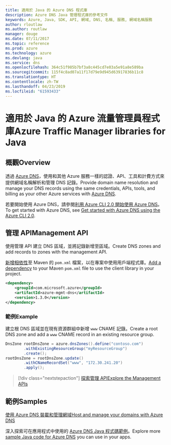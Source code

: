 ```yaml
---
title: 適用於 Java 的 Azure DNS 程式庫
description: Azure DNS Java 管理程式庫的參考文件
keywords: Azure, Java, SDK, API, 網域, DNS, 名稱, 服務, 網域名稱服務
author: rloutlaw
ms.author: routlaw
manager: douge
ms.date: 07/11/2017
ms.topic: reference
ms.prod: azure
ms.technology: azure
ms.devlang: java
ms.service: dns
ms.openlocfilehash: 364c51f985b7bf3a8c445cd7e03a5e91a8e589ba
ms.sourcegitcommit: 115f4c8ad07a11f17d79e9d945d63917836b11c8
ms.translationtype: HT
ms.contentlocale: zh-TW
ms.lasthandoff: 04/23/2019
ms.locfileid: "61593433"
---
```

# <a name="azure-traffic-manager-libraries-for-java"></a><span data-ttu-id="a9e68-104">適用於 Java 的 Azure 流量管理員程式庫</span><span class="sxs-lookup"><span data-stu-id="a9e68-104">Azure Traffic Manager libraries for Java</span></span>

## <a name="overview"></a><span data-ttu-id="a9e68-105">概觀</span><span class="sxs-lookup"><span data-stu-id="a9e68-105">Overview</span></span>

<span data-ttu-id="a9e68-106">透過 [Azure DNS](/azure/dns/dns-overview)，使用和其他 Azure 服務一樣的認證、API、工具和計費方式來提供網域名稱解析和管理 DNS 記錄。</span><span class="sxs-lookup"><span data-stu-id="a9e68-106">Provide domain name resolution and manage your DNS records using the same credentials, APIs, tools, and billing as your other Azure services with [Azure DNS](/azure/dns/dns-overview).</span></span>

<span data-ttu-id="a9e68-107">若要開始使用 Azure DNS，請參閱[利用 Azure CLI 2.0 開始使用 Azure DNS](/azure/dns/dns-getstarted-cli)。</span><span class="sxs-lookup"><span data-stu-id="a9e68-107">To get started with Azure DNS, see [Get started with Azure DNS using the Azure CLI 2.0](/azure/dns/dns-getstarted-cli).</span></span>

## <a name="management-api"></a><span data-ttu-id="a9e68-108">管理 API</span><span class="sxs-lookup"><span data-stu-id="a9e68-108">Management API</span></span>

<span data-ttu-id="a9e68-109">使用管理 API 建立 DNS 區域，並將記錄新增至區域。</span><span class="sxs-lookup"><span data-stu-id="a9e68-109">Create DNS zones and add records to zones with the management API.</span></span>

<span data-ttu-id="a9e68-110">[新增相依性](https://maven.apache.org/guides/getting-started/index.html#How_do_I_use_external_dependencies)至 Maven 的 `pom.xml` 檔案，以在專案中使用用戶端程式庫。</span><span class="sxs-lookup"><span data-stu-id="a9e68-110">[Add a dependency](https://maven.apache.org/guides/getting-started/index.html#How_do_I_use_external_dependencies) to your Maven `pom.xml` file to use the client library in your project.</span></span>

```XML
<dependency>
    <groupId>com.microsoft.azure</groupId>
    <artifactId>azure-mgmt-dns</artifactId>
    <version>1.3.0</version>
</dependency>
```   

### <a name="example"></a><span data-ttu-id="a9e68-111">範例</span><span class="sxs-lookup"><span data-stu-id="a9e68-111">Example</span></span>

<span data-ttu-id="a9e68-112">建立根 DNS 區域並在現有資源群組中新增 `www` CNAME 記錄。</span><span class="sxs-lookup"><span data-stu-id="a9e68-112">Create a root DNS zone and add a `www` CNAME record in an existing resource group.</span></span>

```java
DnsZone rootDnsZone = azure.dnsZones().define("contoso.com")
        .withExistingResourceGroup("myResourceGroup")
        .create();
rootDnsZone = rootDnsZone.update()
        .withCNameRecordSet("www", "172.30.241.20")
        .apply();
```

> [!div class="nextstepaction"]
> [<span data-ttu-id="a9e68-113">探索管理 API</span><span class="sxs-lookup"><span data-stu-id="a9e68-113">Explore the Management APIs</span></span>](/java/api/overview/azure/dns/management)

## <a name="samples"></a><span data-ttu-id="a9e68-114">範例</span><span class="sxs-lookup"><span data-stu-id="a9e68-114">Samples</span></span>

[<span data-ttu-id="a9e68-115">使用 Azure DNS 裝載和管理網域</span><span class="sxs-lookup"><span data-stu-id="a9e68-115">Host and manage your domains with Azure DNS</span></span>](https://github.com/Azure-Samples/dns-java-host-and-manage-your-domains)

<span data-ttu-id="a9e68-116">深入探索可在應用程式中使用的 [Azure DNS Java 程式碼範例](https://azure.microsoft.com/resources/samples/?platform=java&term=dns)。</span><span class="sxs-lookup"><span data-stu-id="a9e68-116">Explore more [sample Java code for Azure DNS](https://azure.microsoft.com/resources/samples/?platform=java&term=dns) you can use in your apps.</span></span>

<!---Loc Comment: Please, refer to conversation section to check the issue. Thanks.--->
